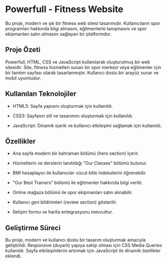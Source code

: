 # Powerfull - Fitness Website

Bu proje, modern ve şık bir fitness web sitesi tasarımıdır. Kullanıcıların spor programları hakkında bilgi almasını, eğitmenlerle tanışmasını ve spor ekipmanları satın almasını sağlayan bir platformdur.

## Proje Özeti

Powerfull, HTML, CSS ve JavaScript kullanılarak oluşturulmuş bir web sitesidir. Site, fitness hizmetleri sunan bir spor merkezi veya eğitmenler için bir tanıtım sayfası olarak tasarlanmıştır. Kullanıcı dostu bir arayüz sunar ve mobil uyumludur.

## Kullanılan Teknolojiler

* HTML5: Sayfa yapısını oluşturmak için kullanıldı.

* CSS3: Sayfanın stil ve tasarımını oluşturmak için kullanıldı.

* JavaScript: Dinamik içerik ve kullanıcı etkileşimi sağlamak için kullanıldı.

## Özellikler

- Ana sayfa modern bir kahraman bölümü (hero section) içerir.

- Hizmetlerin ve derslerin tanıtıldığı "Our Classes" bölümü bulunur.

- BMI hesaplayıcı ile kullanıcılar vücut kitle indekslerini öğrenebilir.

- "Our Best Trainers" bölümü ile eğitmenler hakkında bilgi verilir.

- Online mağaza bölümü ile spor ekipmanları satın alınabilir.

- Kullanıcı geri bildirimleri (review section) gösterilir.

- İletişim formu ve harita entegrasyonu mevcuttur.

## Geliştirme Süreci

Bu proje, modern ve kullanıcı dostu bir tasarım oluşturmak amacıyla geliştirildi. Responsive (duyarlı) yapıya sahip olması için CSS Media Queries kullanıldı. Sayfa etkileşimlerini artırmak için JavaScript ile dinamik özellikler eklendi.



